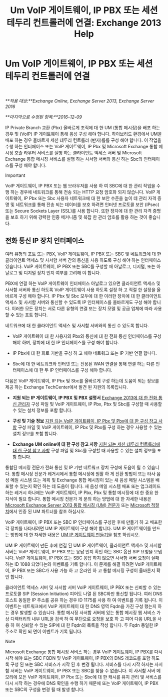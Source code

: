 ﻿---
title: 'Um VoIP 게이트웨이, IP PBX 또는 세션 테두리 컨트롤러에 연결: Exchange 2013 Help'
TOCTitle: Um VoIP 게이트웨이, IP PBX 또는 세션 테두리 컨트롤러에 연결
ms:assetid: a7cecf59-b93a-413b-bb88-29f2669ef2cf
ms:mtpsurl: https://technet.microsoft.com/ko-kr/library/Bb124084(v=EXCHG.150)
ms:contentKeyID: 50556056
ms.date: 05/22/2018
mtps_version: v=EXCHG.150
ms.translationtype: MT
---

# Um VoIP 게이트웨이, IP PBX 또는 세션 테두리 컨트롤러에 연결

 

_**적용 대상:**Exchange Online, Exchange Server 2013, Exchange Server 2016_

_**마지막으로 수정된 항목:**2016-12-09_

IP Private Branch 교환 (Pbx) 올바르게 조직에 대 한 UM (통합 메시징)을 배포 하는 경우 및 (VoIP) IP 게이트웨이 통해 음성 구성 해야 합니다. 하이브리드 환경에서 UM을 배포 하는 경우 올바르게 세션 테두리 컨트롤러 (반자)를를 구성 해야 합니다. 이 작업을 수행 하는 인터페이스 또는 VoIP 게이트웨이, IP Pbx 및 Microsoft Exchange 통합 메시징 호출 라우터 서비스를 실행 하는 클라이언트 액세스 서버 및 Microsoft Exchange 통합 메시징 서비스를 실행 하는 사서함 서버와 통신 하는 Sbc의 인터페이스를 구성 해야 합니다.


> [!IMPORTANT]
> VoIP 게이트웨이, IP PBX 또는 웹 브라우저를 사용 하 여 SBC에 대 한 관리 작업을 수행 하는 경우에 네트워크를 통해 전송 되는 HTTP 요청 암호화 되지 않습니다. VoIP 게이트웨이, IP Pbx 또는 Sbc 사용자 네트워크에 대 한 보안 수준을 높이 데 관리 자격 증명 및 네트워크를 통해 전송 되는 데이터를 보호 하려면 인터넷 프로토콜 보안 (IPsec) 또는 Secure Sockets Layer (SSL)를 사용 합니다. 또한 장치에 대 한 관리 자격 증명을 보호 하기 위해 강력한 인증 메커니즘 및 복잡 한 관리 암호를 활용 하는 것이 좋습니다.



## 전화 통신 IP 장치 인터페이스

여러 유형의 포트 또는 PBX, VoIP 게이트웨이, IP PBX 또는 SBC 및 네트워크에 대 한 클라이언트 액세스 및 사서함 서버 간의 통신을 사용 하도록 구성 해야 하는 인터페이스 있습니다. VoIP 게이트웨이, IP PBX 또는 SBC를 구성할 때 아날로그, 디지털, 또는 아날로그 및 디지털 장치 인지 여부를 고려해 야 합니다.

PBX에 연결 하는 VoIP 게이트웨이 인터페이스 아날로그 있으면 클라이언트 액세스 및 사서함 서버와 통신 하도록 VoIP 게이트웨이 사용 하도록 설정 하 고 적절 한 설정을 올바르게 구성 해야 합니다. IP Pbx 및 Sbc 모두에 대 한 이러한 장치에 대 한 클라이언트 액세스 및 사서함 서버와 통신할 수 있도록 IP 인터페이스를 올바르게도 구성 해야 합니다. 이러한 모든 장치는 서로 다른 유형의 연결 또는 장치 모델 및 공급 업체에 따라 사용할 수 있는 포트 합니다.

네트워크에 대 한 클라이언트 액세스 및 사서함 서버와의 통신 수 있도록 합니다.

  - VoIP 게이트웨이 대 한 사용자의 Pbx와 통신에 대 한 전화 통신 인터페이스를 구성 해야 하며, 장치에 대 한 IP 인터페이스를 구성 해야 합니다.

  - IP Pbx에 대 한 회로 기반을 구성 하 고 해야 네트워크 또는 IP 기반 연결 합니다.

  - Sbc에 대 한 네트워크와 인터넷 또는 전용된 WAN 연결을 통해 연결 하는 다른 인터페이스에 대 한 두 IP 인터페이스를 구성 해야 합니다.

다음은 VoIP 게이트웨이, IP Pbx 및 Sbc를 올바르게 구성 하는데 도움이 되는 정보를 제공 하는 Exchange TechCenter에서 발견 된 자원의 목록입니다.

  - **지원 되는 IP 게이트웨이, IP PBX 및 PBX 설명서** [Exchange 2013에 대 한 전화 통신 관리자](telephony-advisor-for-exchange-2013-exchange-2013-help.md) 구성 파일 및 VoIP 게이트웨이, IP Pbx, Pbx 및 Sbc를 구성할 때 사용할 수 있는 설치 정보를 포함 합니다.   

  - **구성 및 기술 정보** [지원 되는 VoIP 게이트웨이, IP Pbx 및 Pbx에 대 한 구성 참고 사항](configuration-notes-for-supported-voip-gateways-ip-pbxs-and-pbxs-exchange-2013-help.md) 구성 파일 및 VoIP 게이트웨이, IP Pbx 및 Pbx를 구성 하는 경우 사용할 수 있는 설치 정보를 포함 합니다.   

  - **Exchange UM online에 대 한 구성 참고 사항** [지원 되는 세션 테두리 컨트롤러에 대 한 구성 참고 사항](configuration-notes-for-supported-session-border-controllers-exchange-2013-help.md) 구성 파일 및 Sbc를 구성할 때 사용할 수 있는 설치 정보를 포함 합니다.   

통합된 메시징 전문가 전화 통신 및 IP 기반 네트워크 장치 구성에 도움이 될 수 있습니다. 통합 메시징 전문가 레거시에서 통합 메시징에 원활 하 게 전환 방법이 또는 타사 음성 메일 시스템 또는 계획 및 Exchange 통합 메시징이 있는 새 음성 메일 시스템을 배포할 수 있는지 확인 하는 데 도움이 됩니다. 새 음성 메일 시스템 배포 또는 업그레이드 하는 레거시 하나에는 VoIP 게이트웨이, IP Pbx, Pbx 및 통합 메시징에 대 한 중요 한 지식이 필요 합니다. 통합 메시징 전문가 게 문의 하는 방법에 대 한 자세한 내용은 [Microsoft Exchange Server 2013 통합 메시징 (UM) 전문가](http://go.microsoft.com/fwlink/p/?linkid=262708) 또는 [Microsoft 적절치](https://go.microsoft.com/fwlink/p/?linkid=261951)에서 인증 된 UM 파트너를 참조 하십시오.

VoIP 게이트웨이, IP PBX 또는 SBC IP 인터페이스를 구성한 후에 만들기 하 고 배포한 각 장치를 나타내려면 UM IP 게이트웨이 구성 해야 합니다. UM IP 게이트웨이를 만드는 방법에 대 한 자세한 내용은 [UM IP 게이트웨이 만들기](create-a-um-ip-gateway-exchange-2013-help.md)을 참조 하십시오.

UM IP 게이트웨이 만든 후에 연결 된 UM IP 게이트웨이, 클라이언트 액세스 및 사서함 서버는 VoIP 게이트웨이, IP PBX 또는 응답 인지 확인 하는 SBC 옵션 SIP 요청을 보냅니다. VoIP 게이트웨이, IP PBX 또는 SBC 응답 하지 않으면 사서함 서버 요청이 실패 하는 ID 1088 되었다는와 이벤트를 기록 합니다. 이 문제를 해결 하려면 VoIP 게이트웨이, IP PBX 또는 SBC가 사용 가능 하 고 온라인 하 고 통합 메시징 구성이 올바른지 확인 합니다.

클라이언트 액세스 서버 및 사서함 서버 VoIP 게이트웨이, IP PBX 또는 신뢰할 수 있는 프로토콜 SIP (Session Initiation) 피어도 나열 된 SBC와만 통신할 됩니다. 여러 DNS 호스트 동일한 IP 주소를 공유 하는 경우 ID 1175를 사용 하 여 이벤트를 기록 됩니다. 이 이벤트는 네트워크에서 VoIP 게이트웨이 대 한 DNS 영역 Fqdn을 가진 구성 했는지 하는 경우 발생할 수 있습니다. 통합 메시징 사서함 서버에 있는 통합 메시징 웹 서비스 가상 디렉터리의 내부 URL을 검색 하 여 무단으로 요청을 보호 하 고 피어 다음 URL을 사용 하 여 신뢰할 수 있는 SIP에 대 한 Fqdn의 목록을 작성 합니다. 두 Fqdn 동일한 IP 주소로 확인 되 면이 이벤트가 기록 됩니다.


> [!NOTE]
> Microsoft Exchange 통합 메시징 서비스 하는 경우 VoIP 게이트웨이, IP PBX를 다시 시작 해야 또는 SBC FQDN 및 VoIP 게이트웨이, IP PBX의 DNS 레코드를 포함 하도록 구성 된 또는 SBC 서비스가 시작 된 후 변경 됩니다. 서비스를 다시 시작 하지는 사서함 서버는 VoIP 게이트웨이, IP PBX 또는 SBC를 찾을 수 없습니다. 이 사서함 서버 메모리에 모든 VoIP 게이트웨이, IP Pbx 또는 Sbc에 대 한 캐시를 유지 관리 및 서비스를 다시 시작 하는 경우에 DNS 확인을 수행 하기 때문에 또는 VoIP 게이트웨이, IP PBX 또는 SBC의 구성을 변경 될 때 발생 합니다.


